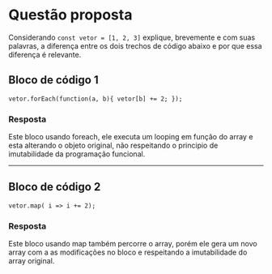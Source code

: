 # Questão proposta

Considerando `​const vetor = [1, 2, 3]​` explique, brevemente e com suas palavras, a diferença entre os dois trechos de código abaixo e por que essa diferença é relevante.

## Bloco de código 1

`vetor.forEach(function(a, b){ vetor[b] += 2; });`

### Resposta

Este bloco usando foreach, ele executa um looping em função do array e esta alterando o objeto original, não respeitando o principio de imutabilidade da programação funcional.

<hr>

## Bloco de código 2

`vetor.map( i => i += 2);`

### Resposta

Este bloco usando map também percorre o array, porém ele gera um novo array com a as modificações no bloco e respeitando a imutabilidade do array original.
